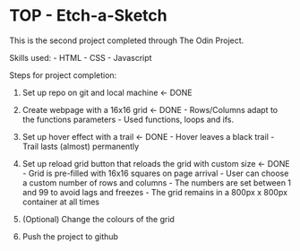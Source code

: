 # TOP - Etch-a-Sketch

This is the second project completed through The Odin Project.

Skills used:
       - HTML
       - CSS
       - Javascript

 Steps for project completion:

 1. Set up repo on git and local machine <- DONE

 2. Create webpage with a 16x16 grid <- DONE
          - Rows/Columns adapt to the functions parameters
          - Used functions, loops and ifs.

 3. Set up hover effect with a trail <- DONE
          - Hover leaves a black trail
          - Trail lasts (almost) permanently

 4. Set up reload grid button that reloads the grid with custom size <- DONE
          - Grid is pre-filled with 16x16 squares on page arrival
          - User can choose a custom number of rows and columns
          - The numbers are set between 1 and 99 to avoid lags and freezes
          - The grid remains in a 800px x 800px container at all times
 5. (Optional) Change the colours of the grid

 6. Push the project to github